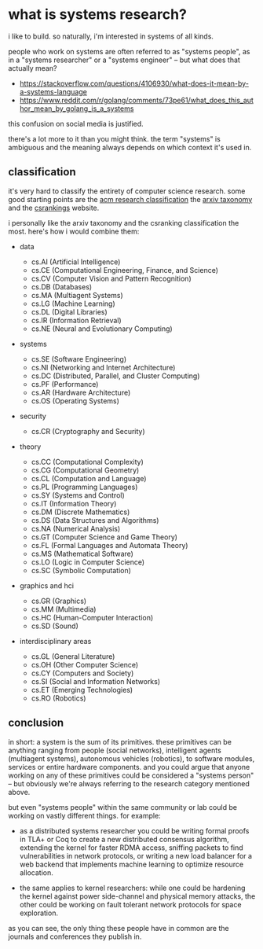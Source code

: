 # what is systems research?

i like to build. so naturally, i'm interested in systems of all kinds.

people who work on systems are often referred to as "systems people", as in a "systems researcher" or a "systems engineer" – but what does that actually mean?

- https://stackoverflow.com/questions/4106930/what-does-it-mean-by-a-systems-language
- https://www.reddit.com/r/golang/comments/73pe61/what_does_this_author_mean_by_golang_is_a_systems

this confusion on social media is justified.

there's a lot more to it than you might think. the term "systems" is ambiguous and the meaning always depends on which context it's used in.

## classification

it's very hard to classify the entirety of computer science research. some good starting points are the [acm research classification](https://cran.r-project.org/web/classifications/ACM.html) the [arxiv taxonomy](https://arxiv.org/category_taxonomy) and the [csrankings](http://csrankings.org/) website.

i personally like the arxiv taxonomy and the csranking classification the most. here's how i would combine them:

- data

     - cs.AI (Artificial Intelligence)
     - cs.CE (Computational Engineering, Finance, and Science)
     - cs.CV (Computer Vision and Pattern Recognition)
     - cs.DB (Databases)
     - cs.MA (Multiagent Systems)
     - cs.LG (Machine Learning)
     - cs.DL (Digital Libraries)
     - cs.IR (Information Retrieval)
     - cs.NE (Neural and Evolutionary Computing)

- systems

     - cs.SE (Software Engineering)
     - cs.NI (Networking and Internet Architecture)
     - cs.DC (Distributed, Parallel, and Cluster Computing)
     - cs.PF (Performance)
     - cs.AR (Hardware Architecture)
     - cs.OS (Operating Systems)

- security

     - cs.CR (Cryptography and Security)

- theory

     - cs.CC (Computational Complexity)
     - cs.CG (Computational Geometry)
     - cs.CL (Computation and Language)
     - cs.PL (Programming Languages)
     - cs.SY (Systems and Control)
     - cs.IT (Information Theory)
     - cs.DM (Discrete Mathematics)
     - cs.DS (Data Structures and Algorithms)
     - cs.NA (Numerical Analysis)
     - cs.GT (Computer Science and Game Theory)
     - cs.FL (Formal Languages and Automata Theory)
     - cs.MS (Mathematical Software)
     - cs.LO (Logic in Computer Science)
     - cs.SC (Symbolic Computation)

- graphics and hci

     - cs.GR (Graphics)
     - cs.MM (Multimedia)
     - cs.HC (Human-Computer Interaction)
     - cs.SD (Sound)

- interdisciplinary areas

     - cs.GL (General Literature)
     - cs.OH (Other Computer Science)
     - cs.CY (Computers and Society)
     - cs.SI (Social and Information Networks)
     - cs.ET (Emerging Technologies)
     - cs.RO (Robotics)

## conclusion

in short: a system is the sum of its primitives. these primitives can be anything ranging from people (social networks), intelligent agents (multiagent systems), autonomous vehicles (robotics), to software modules, services or entire hardware components. and you could argue that anyone working on any of these primitives could be considered a "systems person" – but obviously we're always referring to the research category mentioned above.

but even "systems people" within the same community or lab could be working on vastly different things. for example:

- as a distributed systems researcher you could be writing formal proofs in TLA+ or Coq to create a new distributed consensus algorithm, extending the kernel for faster RDMA access, sniffing packets to find vulnerabilities in network protocols, or writing a new load balancer for a web backend that implements machine learning to optimize resource allocation.

- the same applies to kernel researchers: while one could be hardening the kernel against power side-channel and physical memory attacks, the other could be working on fault tolerant network protocols for space exploration.

as you can see, the only thing these people have in common are the journals and conferences they publish in.
